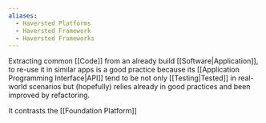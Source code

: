 ```yaml
---
aliases:
  - Haversted Platforms
  - Haversted Framework
  - Haversted Frameworks
---
```


Extracting common [[Code]] from an already build [[Software|Application]], to re-use it in similar apps is a good practice because its [[Application Programming Interface|API]] tend to be not only [[Testing|Tested]] in real-world scenarios but (hopefully) relies already in good practices and been improved by refactoring.

It contrasts the [[Foundation Platform]]
